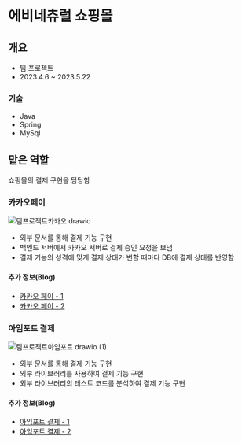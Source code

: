 # 에비네츄럴 쇼핑몰

## 개요

- 팀 프로젝트
- 2023.4.6 ~ 2023.5.22

### 기술

- Java
- Spring
- MySql

## 맡은 역할

쇼핑몰의 결제 구현을 담당함

### 카카오페이
![팀프로젝트카카오 drawio](https://github.com/user-attachments/assets/6ecdae36-7d03-432b-923c-e733c4f1cebb)


- 외부 문서를 통해 결제 기능 구현
- 백엔드 서버에서 카카오 서버로 결제 승인 요청을 보냄
- 결제 기능의 성격에 맞게 결제 상태가 변할 때마다 DB에 결제 상태를 반영함


#### 추가 정보(Blog)

- [카카오 페이 - 1](https://velog.io/@meteor_control0/%EC%B9%B4%EC%B9%B4%EC%98%A4-%ED%8E%98%EC%9D%B41)
- [카카오 페이 - 2](https://velog.io/@meteor_control0/%EC%B9%B4%EC%B9%B4%EC%98%A4-%ED%8E%98%EC%9D%B42)



### 아임포트 결제
![팀프로젝트아임포트 drawio (1)](https://github.com/user-attachments/assets/6c06ecea-f650-4be9-8f69-5ce3fb6ce23d)


- 외부 문서를 통해 결제 기능 구현
- 외부 라이브러리를 사용하여 결제 기능 구현
- 외부 라이브러리의 테스트 코드를 분석하여 결제 기능 구현

#### 추가 정보(Blog)

- [아임포트 결제 - 1](https://velog.io/@meteor_control0/%EC%95%84%EC%9E%84%ED%8F%AC%ED%8A%B8-%EA%B2%B0%EC%A0%9C1)
- [아임포트 결제 - 2](https://velog.io/@meteor_control0/%EC%95%84%EC%9E%84%ED%8F%AC%ED%8A%B8-%EA%B2%B0%EC%A0%9C2)
